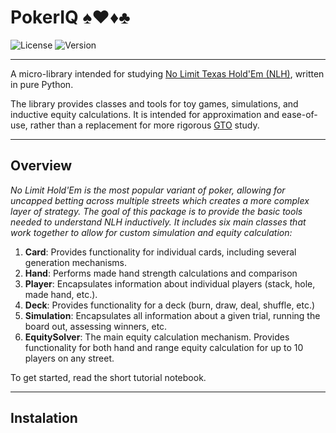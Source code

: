 # PokerIQ ♠♥♦♣
![License](https://img.shields.io/badge/license-Apache%202.0-blue)
![Version](https://img.shields.io/badge/version-0.1.0-blue)
***
A micro-library intended for studying [No Limit Texas Hold'Em (NLH)](https://thelodgepokerclub.com/no-limit-texas-holdem-rules-beginners-guide/), written in pure Python. 

The library provides classes and tools for toy games, simulations, and inductive equity calculations. It is intended for approximation and ease-of-use, rather than a replacement for more rigorous [GTO](https://blog.gtowizard.com/what-is-gto-in-poker/) study.
***
## Overview
_No Limit Hold'Em is the most popular variant of poker, allowing for uncapped betting across multiple streets which creates a more complex layer of strategy. The goal of this package is to provide the basic tools needed to understand NLH inductively. It includes six main classes that work together to allow for custom simulation and equity calculation:_
1. **Card**: Provides functionality for individual cards, including several generation mechanisms.
2. **Hand**: Performs made hand strength calculations and comparison
3. **Player**: Encapsulates information about individual players (stack, hole, made hand, etc.).
4. **Deck**: Provides functionality for a deck (burn, draw, deal, shuffle, etc.)
5. **Simulation**: Encapsulates all information about a given trial, running the board out, assessing winners, etc.
6. **EquitySolver**: The main equity calculation mechanism. Provides functionality for both hand and range equity calculation for up to 10 players on any street.

To get started, read the short tutorial notebook.
***
## Instalation


